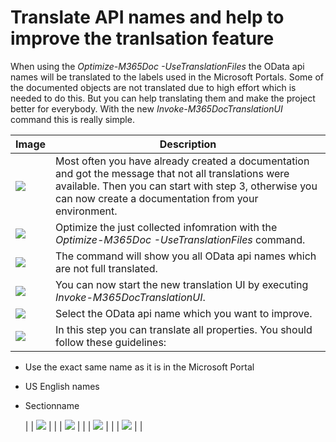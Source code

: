 # Translate API names and help to improve the tranlsation feature

When using the _Optimize-M365Doc -UseTranslationFiles_ the OData api names will be translated to the labels used in the Microsoft Portals. Some of the documented objects are not translated due to high effort which is needed to do this. But you can help translating them and make the project better for everybody. With the new _Invoke-M365DocTranslationUI_ command this is really simple.

|  Image  |  Description |
|--- |--- |
| <img src="https://raw.githubusercontent.com/ThomasKur/M365Documentation/main/Images/Translate-1-Get-M365Doc.png">  | Most often you have already created a documentation and got the message that not all translations were available. Then you can start with step 3, otherwise you can now create a documentation from your environment. |
| <img src="https://raw.githubusercontent.com/ThomasKur/M365Documentation/main/Images/Translate-2-Optimize-M365Doc.png">  | Optimize the just collected infomration with the _Optimize-M365Doc -UseTranslationFiles_ command.|
| <img src="https://raw.githubusercontent.com/ThomasKur/M365Documentation/main/Images/Translate-3-NotTranslatedFiles.png">  |The command will show you all OData api names which are not full translated. |
| <img src="https://raw.githubusercontent.com/ThomasKur/M365Documentation/main/Images/Translate-4-Invoke-M365DocTranslationUI.png">  |You can now start the new translation UI by executing _Invoke-M365DocTranslationUI_. |
| <img src="https://raw.githubusercontent.com/ThomasKur/M365Documentation/main/Images/Translate-5-Step1.png">  | Select the OData api name which you want to improve. |
| <img src="https://raw.githubusercontent.com/ThomasKur/M365Documentation/main/Images/Translate-6-Step2.png">  | In this step you can translate all properties. You should follow these guidelines:

- Use the exact same name as it is in the Microsoft Portal
- US English names
- Sectionname 

   |
| <img src="https://raw.githubusercontent.com/ThomasKur/M365Documentation/main/Images/Translate-7-Step3.png">  |  |
| <img src="https://raw.githubusercontent.com/ThomasKur/M365Documentation/main/Images/Translate-8-Step3-Test.png">  |  |
| <img src="https://raw.githubusercontent.com/ThomasKur/M365Documentation/main/Images/Translate-9-Step3-Review.png">  |  |
| <img src="https://raw.githubusercontent.com/ThomasKur/M365Documentation/main/Images/Translate-10-Step4.png">  |  |
